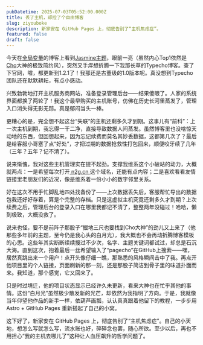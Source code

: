 ```yaml
---
pubDatetime: 2025-07-03T05:52:00.000Z
title: 丢了主机，却捡了个自由博客
slug: ziyouboke
description: 新家安在 GitHub Pages 上，彻底告别了“主机焦虑症”。
featured: false
draft: false
---
```

今天在[全局变量](https://ilogs.cn/)的博客上看到[Jasmine主题](https://github.com/liaocp666/Jasmine)，眼前一亮（虽然内心Top1依然是[Cho](https://frynut.com/)大神的极致简约风），突然又手痒想折腾一下我那长草的Typecho博客。查了下官网，嚯，都更新到1.2.1了！我那还是古董级的1.0版本呢。真没想到Typecho团队还在默默耕耘，有点小感动。

兴致勃勃地打开主机服务商网站，准备登录管理后台——结果傻眼了。人家的系统界面都换了两轮了！我这个最早购买的主机账号，仿佛在历史长河里蒸发了，管理入口消失得无影无踪。真是郁闷当头一棒。

更糟心的是，完全想不起这台“失联”的主机还剩多久才到期。这事儿有“前科”：上一次主机到期，我忘得一干二净，直接导致数据人间蒸发。虽然博客里也没啥惊天动地的东西，但回想起来，因为忘记续费而莫名其妙丢数据，这都第几次了？最后是给客服小哥塞了点“好处”，才把过期的数据抢救性打包回来，顺便咬牙续了几年（三年？五年？记不清了）。

说来惭愧，我对这些主机管理实在提不起劲。支撑我维系这个小破站的动力，大概就两点：一是希望每次打开[ n2g.cn ](https://n2g.cn/)这个域名，还能有点内容；二是喜欢看看友情链接里老朋友们的近况，像是维系着一份小小的数字邻里关系。

好在这次不用手忙脚乱地四处找备份了——上次数据丢失后，客服帮忙导出的数据包我还好好存着，算是个完整的存档。只是这虚拟主机究竟还剩多久才到期？上次续费之后，管理后台的登录入口在哪里我都记不清了，整整两年没碰过！哈哈，懒到极致，大概没救了。

说来也怪，要不是前阵子那股子“掘地三尺也要找到Cho大神”的劲儿又上来了（他那些多年前的主题，至今仍是我心头的白月光），我大概也不会再动折腾博客模板的心思。这些年其实断断续续搜过不少次，名字、主题关键词都试过，却总是石沉大海。直到这次，抱着最后一丝希望输入了“pagecho”在GitHub上搜索——嘿，居然真跳出来一个用户！点开头像仔细一瞧，那熟悉的风格瞬间击中了我。再点开他项目里的个人链接，页面刷新的那一刻，还是那股子简洁到骨子里的味道扑面而来。我知道，那个感觉，它又回来了。

只是时过境迁，他的项目状态显示已经许久未更新，看来大神也在忙乎其他的事情。这份“白月光”虽然极少散发新的光芒，却依然为我指明了方向。于是，我就像当年仰望他作品的新手一样，依葫芦画瓢，认认真真跟着他留下的教程，一步步用 Astro + GitHub Pages 重新搭起了自己的小窝。

这下好了，新家安在 GitHub Pages 上，彻底告别了“主机焦虑症”。自己的小天地，想怎么写就怎么写，流水账也好，碎碎念也罢，随心所欲。至少以后，再也不用担心“我的主机去哪儿了”这种让人血压飙升的哲学问题了。
